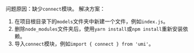 问题原因：缺少`connect`模块。
解决方案：

1. 在项目根目录下的`models`文件夹中新建一个文件，例如`index.js`。
2. 删除`node_modules`文件夹后，使用`yarn install`或`npm install`重新安装依赖。
3. 导入`connect`模块，例如`import { connect } from 'umi'`。
